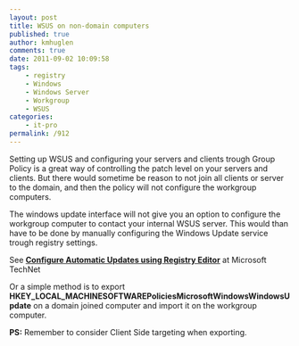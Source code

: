 ```yaml
---
layout: post
title: WSUS on non-domain computers
published: true
author: kmhuglen
comments: true
date: 2011-09-02 10:09:58
tags:
    - registry
    - Windows
    - Windows Server
    - Workgroup
    - WSUS
categories:
    - it-pro
permalink: /912
---
```

Setting up WSUS and configuring your servers and clients trough Group Policy is a great way of controlling the patch level on your servers and clients. But there would sometime be reason to not join all clients or server to the domain, and then the policy will not configure the workgroup computers.

The windows update interface will not give you an option to configure the workgroup computer to contact your internal WSUS server. This would than have to be done by manually configuring the Windows Update service trough registry settings.

See **[Configure Automatic Updates using Registry Editor][1]** at Microsoft TechNet

Or a simple method is to export **HKEY\_LOCAL\_MACHINESOFTWAREPoliciesMicrosoftWindowsWindowsUpdate** on a domain joined computer and import it on the workgroup computer.

**PS:** Remember to consider Client Side targeting when exporting.

 [1]: http://technet.microsoft.com/en-us/library/dd939844(WS.10).aspx